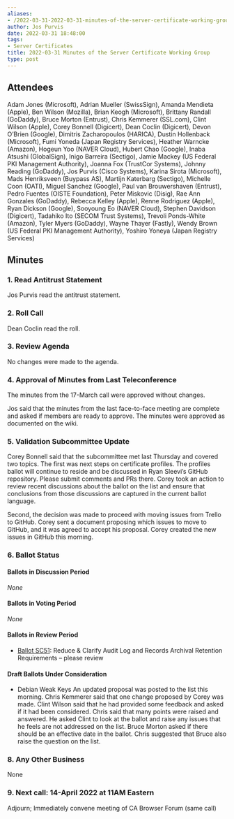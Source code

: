 ```yaml
---
aliases:
- /2022-03-31-2022-03-31-minutes-of-the-server-certificate-working-group/
author: Jos Purvis
date: 2022-03-31 18:48:00
tags:
- Server Certificates
title: 2022-03-31 Minutes of the Server Certificate Working Group
type: post
---
```


## Attendees 

Adam Jones (Microsoft), Adrian Mueller (SwissSign), Amanda Mendieta (Apple), Ben Wilson (Mozilla), Brian Keogh (Microsoft), Brittany Randall (GoDaddy), Bruce Morton (Entrust), Chris Kemmerer (SSL.com), Clint Wilson (Apple), Corey Bonnell (Digicert), Dean Coclin (Digicert), Devon O’Brien (Google), Dimitris Zacharopoulos (HARICA), Dustin Hollenback (Microsoft), Fumi Yoneda (Japan Registry Services), Heather Warncke (Amazon), Hogeun Yoo (NAVER Cloud), Hubert Chao (Google), Inaba Atsushi (GlobalSign), Inigo Barreira (Sectigo), Jamie Mackey (US Federal PKI Management Authority), Joanna Fox (TrustCor Systems), Johnny Reading (GoDaddy), Jos Purvis (Cisco Systems), Karina Sirota (Microsoft), Mads Henriksveen (Buypass AS), Martijn Katerbarg (Sectigo), Michelle Coon (OATI), Miguel Sanchez (Google), Paul van Brouwershaven (Entrust), Pedro Fuentes (OISTE Foundation), Peter Miskovic (Disig), Rae Ann Gonzales (GoDaddy), Rebecca Kelley (Apple), Renne Rodriguez (Apple), Ryan Dickson (Google), Sooyoung Eo (NAVER Cloud), Stephen Davidson (Digicert), Tadahiko Ito (SECOM Trust Systems), Trevoli Ponds-White (Amazon), Tyler Myers (GoDaddy), Wayne Thayer (Fastly), Wendy Brown (US Federal PKI Management Authority), Yoshiro Yoneya (Japan Registry Services)

## Minutes 

### 1. Read Antitrust Statement 

Jos Purvis read the antitrust statement.

### 2. Roll Call 

Dean Coclin read the roll.

### 3. Review Agenda 

No changes were made to the agenda.

### 4. Approval of Minutes from Last Teleconference 

The minutes from the 17-March call were approved without changes.

Jos said that the minutes from the last face-to-face meeting are complete and asked if members are ready to approve. The minutes were approved as documented on the wiki.

### 5. Validation Subcommittee Update 

Corey Bonnell said that the subcommittee met last Thursday and covered two topics. The first was next steps on certificate profiles. The profiles ballot will continue to reside and be discussed in Ryan Sleevi’s GitHub repository. Please submit comments and PRs there. Corey took an action to review recent discussions about the ballot on the list and ensure that conclusions from those discussions are captured in the current ballot language.

Second, the decision was made to proceed with moving issues from Trello to GitHub. Corey sent a document proposing which issues to move to GitHub, and it was agreed to accept his proposal. Corey created the new issues in GitHub this morning.

### 6. Ballot Status 

#### Ballots in Discussion Period 

_None_

#### Ballots in Voting Period 

_None_

#### Ballots in Review Period 

- [Ballot SC51](/2022/03/01/ballot-sc51-reduce-and-clarify-audit-log-and-records-archival-retention-requirements/): Reduce & Clarify Audit Log and Records Archival Retention Requirements – please review

#### Draft Ballots Under Consideration 

- Debian Weak Keys
  An updated proposal was posted to the list this morning. Chris Kemmerer said that one change proposed by Corey was made.
  Clint Wilson said that he had provided some feedback and asked if it had been considered.
  Chris said that many points were raised and answered. He asked Clint to look at the ballot and raise any issues that he feels are not addressed on the list.
  Bruce Morton asked if there should be an effective date in the ballot. Chris suggested that Bruce also raise the question on the list.

### 8. Any Other Business 

None

### 9. Next call: 14-April 2022 at 11AM Eastern 

Adjourn; Immediately convene meeting of CA Browser Forum (same call)